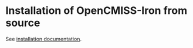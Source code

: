 # Installation of OpenCMISS-Iron from source

See [installation documentation](http://opencmiss.org/documentation/building/cmake/setup/docs/index.html).